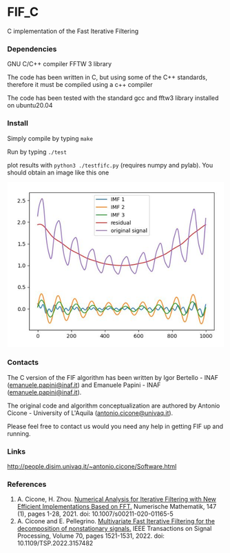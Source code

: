 # FIF_C
C implementation of the Fast Iterative Filtering

### Dependencies ###

GNU C/C++ compiler
FFTW 3 library

The code has been written in C, but using some of the C++ standards, therefore it must be compiled using a c++ compiler

The code has been tested with the standard gcc and fftw3 library installed on ubuntu20.04

### Install ###
Simply compile by typing ``` make ```

Run by typing ``` ./test ```

plot results with ```python3 ./testfifc.py```  (requires numpy and pylab). You should obtain an image like this one

![Screenshot](fifc_test.png)



### Contacts ###
The C version of the FIF algorithm has been written by Igor Bertello - INAF (emanuele.papini@inaf.it) and Emanuele Papini - INAF (emanuele.papini@inaf.it).

The original code and algorithm conceptualization are authored by Antonio Cicone - University of L'Aquila (antonio.cicone@univaq.it).

Please feel free to contact us would you need any help in getting FIF up and running.

### Links ###
 http://people.disim.univaq.it/~antonio.cicone/Software.html

### References ###
1) A. Cicone, H. Zhou. [Numerical Analysis for Iterative Filtering with New Efficient Implementations Based on FFT.](https://arxiv.org/abs/1802.01359) Numerische Mathematik, 147 (1), pages 1-28, 2021. doi: 10.1007/s00211-020-01165-5
2) A. Cicone and E. Pellegrino. [Multivariate Fast Iterative Filtering for the decomposition of nonstationary signals.](https://arxiv.org/abs/1902.04860) IEEE Transactions on Signal Processing, Volume 70, pages 1521-1531, 2022. doi: 10.1109/TSP.2022.3157482
